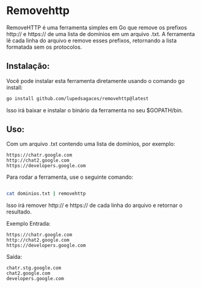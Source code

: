 # Removehttp

RemoveHTTP é uma ferramenta simples em Go que remove os prefixos http:// e https:// de uma lista de domínios em um arquivo .txt. A ferramenta lê cada linha do arquivo e remove esses prefixos, retornando a lista formatada sem os protocolos.

## Instalação:
Você pode instalar esta ferramenta diretamente usando o comando go install:

```bash
go install github.com/lupedsagaces/removehttp@latest
```
Isso irá baixar e instalar o binário da ferramenta no seu $GOPATH/bin.

## Uso:
Com um arquivo .txt contendo uma lista de domínios, por exemplo:

```
https://chatr.google.com
http://chat2.google.com
https://developers.google.com
```
Para rodar a ferramenta, use o seguinte comando:
```bash

cat dominios.txt | removehttp
```

Isso irá remover http:// e https:// de cada linha do arquivo e retornar o resultado.

Exemplo
Entrada:

```
https://chatr.google.com
http://chat2.google.com
https://developers.google.com
```

Saída:

```
chatr.stg.google.com
chat2.google.com
developers.google.com
```
